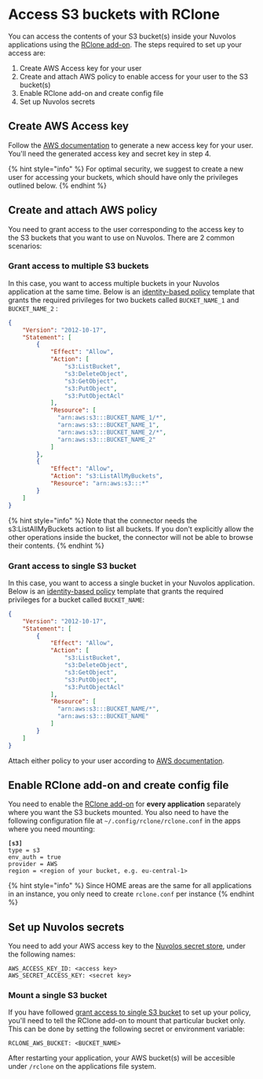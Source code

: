 # Access S3 buckets with RClone

You can access the contents of your S3 bucket(s) inside your Nuvolos applications using the [RClone add-on](../applications/add-ons/rclone-mount-add-on.md).  The steps required to set up your access are:

1. Create AWS Access key for your user
2. Create and attach AWS policy to enable access for your user to the S3 bucket(s)
3. Enable RClone add-on and create config file
4. Set up Nuvolos secrets

## Create AWS Access key

Follow the [AWS documentation](https://docs.aws.amazon.com/IAM/latest/UserGuide/id_credentials_access-keys.html) to generate a new access key for your user. You'll need the generated access key and secret key in step 4.

{% hint style="info" %}
For optimal security, we suggest to create a new user for accessing your buckets, which should have only the privileges outlined below.
{% endhint %}

## Create and attach AWS policy

You need to grant access to the user corresponding to the access key to the S3 buckets that you want to use on Nuvolos. There are 2 common scenarios:

### Grant access to multiple S3 buckets

In this case, you want to access multiple buckets in your Nuvolos application at the same time. Below is an [identity-based policy](https://docs.aws.amazon.com/IAM/latest/UserGuide/access_policies_identity-vs-resource.html) template that grants the required privileges for two buckets called `BUCKET_NAME_1` and `BUCKET_NAME_2` :

```json
{
    "Version": "2012-10-17",
    "Statement": [
        {
            "Effect": "Allow",
            "Action": [
                "s3:ListBucket",
                "s3:DeleteObject",
                "s3:GetObject",
                "s3:PutObject",
                "s3:PutObjectAcl"
            ],
            "Resource": [
              "arn:aws:s3:::BUCKET_NAME_1/*",
              "arn:aws:s3:::BUCKET_NAME_1",
              "arn:aws:s3:::BUCKET_NAME_2/*",
              "arn:aws:s3:::BUCKET_NAME_2"
            ]
        },
        {
            "Effect": "Allow",
            "Action": "s3:ListAllMyBuckets",
            "Resource": "arn:aws:s3:::*"
        }
    ]
}
```

{% hint style="info" %}
Note that the connector needs the s3:ListAllMyBuckets action to list all buckets. If you don't explicitly allow the other operations inside the bucket, the connector will not be able to browse their contents.
{% endhint %}

### Grant access to single S3 bucket

In this case, you want to access a single bucket in your Nuvolos application. Below is an [identity-based policy](https://docs.aws.amazon.com/IAM/latest/UserGuide/access_policies_identity-vs-resource.html) template that grants the required privileges for a bucket called `BUCKET_NAME`:

```json
{
    "Version": "2012-10-17",
    "Statement": [
        {
            "Effect": "Allow",
            "Action": [
                "s3:ListBucket",
                "s3:DeleteObject",
                "s3:GetObject",
                "s3:PutObject",
                "s3:PutObjectAcl"
            ],
            "Resource": [
              "arn:aws:s3:::BUCKET_NAME/*",
              "arn:aws:s3:::BUCKET_NAME"
            ]
        }
    ]
}
```

Attach either policy to your user according to [AWS documentation](https://docs.aws.amazon.com/IAM/latest/UserGuide/access_policies_manage-attach-detach.html).

## Enable RClone add-on and create config file

You need to enable the [RClone add-on](../applications/add-ons/rclone-mount-add-on.md) for **every application** separately where you want the S3 buckets mounted. You also need to have the following configuration file at `~/.config/rclone/rclone.conf` in the apps where you need mounting:

<pre class="language-editorconfig"><code class="lang-editorconfig"><strong>[s3]
</strong>type = s3
env_auth = true
provider = AWS
region = &#x3C;region of your bucket, e.g. eu-central-1>
</code></pre>

{% hint style="info" %}
Since HOME areas are the same for all applications in an instance, you only need to create `rclone.conf` per instance
{% endhint %}

## Set up Nuvolos secrets

You need to add your AWS access key to the [Nuvolos secret store](../environment-variables-and-secrets.md#secrets), under the following names:

```
AWS_ACCESS_KEY_ID: <access key>
AWS_SECRET_ACCESS_KEY: <secret key>
```

### Mount a single S3 bucket

If you have followed [grant access to single S3 bucket](access-s3-buckets-with-rclone.md#grant-access-to-single-s3-bucket) to set up your policy, you'll need to tell the RClone add-on to mount that particular bucket only. This can be done by setting the following secret or environment variable:

```
RCLONE_AWS_BUCKET: <BUCKET_NAME>
```

After restarting your application, your AWS bucket(s) will be accesible under `/rclone` on the applications file system.
